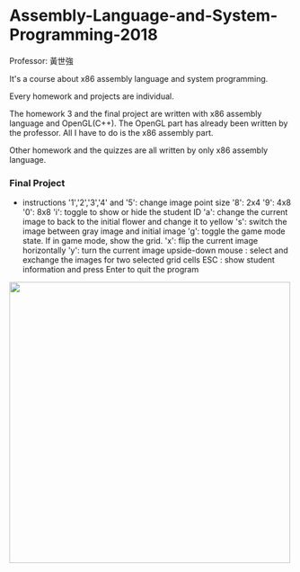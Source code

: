 # Assembly-Language-and-System-Programming-2018
Professor: 黃世強

It's a course about x86 assembly language and system programming.

Every homework and projects are individual.

The homework 3 and the final project are written with x86 assembly language and OpenGL(C++). The OpenGL part has already been written by the professor. All I have to do is the x86 assembly part.

Other homework and the quizzes are all written by only x86 assembly language.


### Final Project

* instructions
	'1','2','3','4' and '5': change image point size
	'8': 2x4
	'9': 4x8
	'0': 8x8
	'i': toggle to show or hide the student ID
	'a': change the current image to back to the initial flower and change it to yellow
	's': switch the image between gray image and initial image
	'g': toggle the game mode state. If in game mode, show the grid.
	'x': flip the current image horizontally
	'y': turn the current image upside-down
	mouse : select and exchange the images for two selected grid cells
	ESC : show student information and press Enter to quit the program

<img src="https://imgur.com/Kqek18K.gif?raw=true" width="500" height="500">
